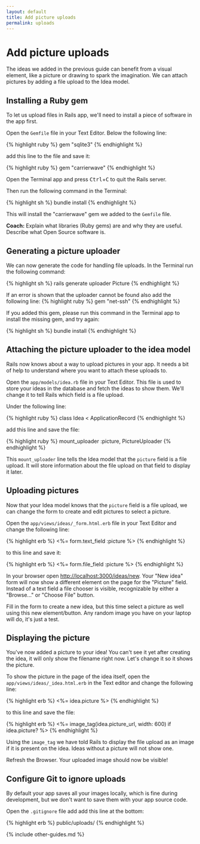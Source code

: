 ```yaml
---
layout: default
title: Add picture uploads
permalink: uploads
---
```


# Add picture uploads

The ideas we added in the previous guide can benefit from a visual element, like a picture or drawing to spark the imagination. We can attach pictures by adding a file upload to the Idea model.

## Installing a Ruby gem

To let us upload files in Rails app, we'll need to install a piece of software in the app first.

Open the `Gemfile` file in your Text Editor. Below the following line:

{% highlight ruby %}
gem "sqlite3"
{% endhighlight %}

add this line to the file and save it:

{% highlight ruby %}
gem "carrierwave"
{% endhighlight %}

Open the Terminal app and press <kbd>Ctrl</kbd>+<kbd>C</kbd> to quit the Rails server.

Then run the following command in the Terminal:

{% highlight sh %}
bundle install
{% endhighlight %}

This will install the "carrierwave" gem we added to the `Gemfile` file.

**Coach:** Explain what libraries (Ruby gems) are and why they are useful. Describe what Open Source software is.

## Generating a picture uploader

We can now generate the code for handling file uploads. In the Terminal run the following command:

{% highlight sh %}
rails generate uploader Picture
{% endhighlight %}

If an error is shown that the uploader cannot be found also add the following line:
{% highlight ruby %}
gem "net-ssh"
{% endhighlight %}

If you added this gem, please run this command in the Terminal app to install the missing gem, and try again:

{% highlight sh %}
bundle install
{% endhighlight %}

## Attaching the picture uploader to the idea model

Rails now knows about a way to upload pictures in your app. It needs a bit of help to understand where you want to attach these uploads to.

Open the `app/models/idea.rb` file in your Text Editor. This file is used to store your ideas in the database and fetch the ideas to show them. We'll change it to tell Rails which field is a file upload.

Under the following line:

{% highlight ruby %}
class Idea < ApplicationRecord
{% endhighlight %}

add this line and save the file:

{% highlight ruby %}
mount_uploader :picture, PictureUploader
{% endhighlight %}

This `mount_uploader` line tells the Idea model that the `picture` field is a file upload. It will store information about the file upload on that field to display it later.

## Uploading pictures

Now that your Idea model knows that the `picture` field is a file upload, we can change the form to create and edit pictures to select a picture.

Open the `app/views/ideas/_form.html.erb` file in your Text Editor and change the following line:

{% highlight erb %}
<%= form.text_field :picture %>
{% endhighlight %}

to this line and save it:

{% highlight erb %}
<%= form.file_field :picture %>
{% endhighlight %}

In your browser open <http://localhost:3000/ideas/new>.  Your "New idea" form will now show a different element on the page for the "Picture" field. Instead of a text field a file chooser is visible, recognizable by either a "Browse..." or "Choose File" button.

Fill in the form to create a new idea, but this time select a picture as well using this new element/button. Any random image you have on your laptop will do, it's just a test.

## Displaying the picture

You've now added a picture to your idea! You can't see it yet after creating the idea, it will only show the filename right now. Let's change it so it shows the picture.

To show the picture in the page of the idea itself, open the `app/views/ideas/_idea.html.erb` in the Text editor and change the following line:

{% highlight erb %}
<%= idea.picture %>
{% endhighlight %}

to this line and save the file:

{% highlight erb %}
<%= image_tag(idea.picture_url, width: 600) if idea.picture? %>
{% endhighlight %}

Using the `image_tag` we have told Rails to display the file upload as an image if it is present on the idea. Ideas without a picture will not show one.

Refresh the Browser. Your uploaded image should now be visible!

## Configure Git to ignore uploads

By default your app saves all your images locally, which is fine during development, but we don't want to save them with your app source code.

Open the `.gitignore` file add add this line at the bottom:

{% highlight erb %}
public/uploads/
{% endhighlight %}

{% include other-guides.md %}
